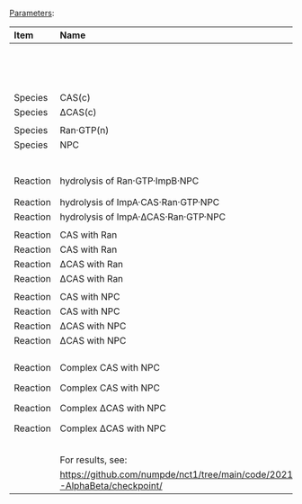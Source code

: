 [Parameters](https://docs.google.com/spreadsheets/d/1rr0lp6ByU1bENysPyk0qLXYwMEmwEN0BVQYw7H2Hp30):


| Item     | Name                                                                         | Parameter   | Units   | Comment                | Scenarios:   | Baseline1   | Baseline2   | dCAS_1   | dCAS_2   | CAS_dCAS_1             | CAS_dCAS_2             |
|:---------|:-----------------------------------------------------------------------------|:------------|:--------|:-----------------------|:-------------|:------------|:------------|:---------|:---------|:-----------------------|:-----------------------|
|          |                                                                              |             |         |                        | Description: |             |             |          |          | Mutant CAS, scenario 1 | Mutant CAS, scenario 1 |
|          |                                                                              |             |         |                        |              |             |             |          |          |                        |                        |
|          |                                                                              |             |         |                        |              |             |             |          |          |                        |                        |
|          |                                                                              |             |         | Initial values         |              |             |             |          |          |                        |                        |
| Species  | CAS(c)                                                                       | Value       | uM      |                        |              | 1           | 1           | 0        | 0        | 1                      | 1                      |
| Species  | ΔCAS(c)                                                                      | Value       | uM      |                        |              | 0           | 0           | 1        | 1        | 1                      | 1                      |
|          |                                                                              |             |         |                        |              |             |             |          |          |                        |                        |
| Species  | Ran·GTP(n)                                                                   | Value       | uM      |                        |              | 3           | 3           | 3        | 3        | 3                      | 3                      |
| Species  | NPC                                                                          | Value       | uM      |                        |              | 0.5         | 0.5         | 0.5      | 0.5      | 0.5                    | 0.5                    |
|          |                                                                              |             |         |                        |              |             |             |          |          |                        |                        |
|          |                                                                              |             |         |                        |              |             |             |          |          |                        |                        |
|          |                                                                              |             |         | Kinetic constants      |              |             |             |          |          |                        |                        |
| Reaction | hydrolysis of Ran·GTP·ImpB·NPC                                               | kf          | 1/s     |                        |              | 0.1         | 0.1         | 0.1      | 0.1      | 0.1                    | 0.1                    |
|          |                                                                              |             |         |                        |              |             |             |          |          |                        |                        |
|          |                                                                              |             |         |                        |              |             |             |          |          |                        |                        |
| Reaction | hydrolysis of ImpA·CAS·Ran·GTP·NPC                                           | kf          | 1/s     |                        |              | 0.1         | 0.1         | 0.1      | 0.1      | 0.1                    | 0.1                    |
| Reaction | hydrolysis of ImpA·ΔCAS·Ran·GTP·NPC                                          | kf          | 1/s     |                        |              | 0.1         | 0.1         | 0.1      | 0.1      | 0.1                    | 0.1                    |
|          |                                                                              |             |         |                        |              |             |             |          |          |                        |                        |
| Reaction | CAS with Ran                                                                 | kf          | 1/uM/s  |                        |              | 0.01        | 0.01        | 0.01     | 0.01     | 0.01                   | 0.01                   |
| Reaction | CAS with Ran                                                                 | kr          | 1/s     |                        |              | 0.015       | 0.015       | 0.015    | 0.015    | 0.015                  | 0.015                  |
| Reaction | ΔCAS with Ran                                                                | kf          | 1/uM/s  | (Unknown)              |              | 0.01        | 0.01        | 0.01     | 0.01     | 0.01                   | 0.01                   |
| Reaction | ΔCAS with Ran                                                                | kr          | 1/s     |                        |              | 0.015       | 0.015       | 0.015    | 0.015    | 0.015                  | 0.015                  |
|          |                                                                              |             |         |                        |              |             |             |          |          |                        |                        |
| Reaction | CAS with NPC                                                                 | kf          | 1/uM/s  |                        |              | 0.001       | 0.01        | 0.001    | 0.01     | 0.001                  | 0.01                   |
| Reaction | CAS with NPC                                                                 | kr          | 1/s     |                        |              | 0.0001      | 0.001       | 0.0001   | 0.001    | 0.0001                 | 0.001                  |
| Reaction | ΔCAS with NPC                                                                | kf          | 1/uM/s  |                        |              | 0.01        | 0.1         | 0.01     | 0.1      | 0.01                   | 0.1                    |
| Reaction | ΔCAS with NPC                                                                | kr          | 1/s     |                        |              | 0.001       | 0.01        | 0.001    | 0.01     | 0.001                  | 0.01                   |
|          |                                                                              |             |         |                        |              |             |             |          |          |                        |                        |
|          |                                                                              |             |         |                        |              |             |             |          |          |                        |                        |
| Reaction | Complex CAS with NPC                                                         | kf          | 1/uM/s  | i.e. ImpA·CAS·Ran·GTP  |              | 0.001       | 0.01        | 0.001    | 0.001    | 0.001                  | 0.001                  |
| Reaction | Complex CAS with NPC                                                         | kr          | 1/s     |                        |              | 0.00001     | 0.0001      | 0.00001  | 0.00001  | 0.00001                | 0.00001                |
| Reaction | Complex ΔCAS with NPC                                                        | kf          | 1/uM/s  | i.e. ImpA·ΔCAS·Ran·GTP |              | 0.001       | 0.01        | 0.001    | 0.001    | 0.001                  | 0.001                  |
| Reaction | Complex ΔCAS with NPC                                                        | kr          | 1/s     |                        |              | 0.00001     | 0.0001      | 0.00001  | 0.00001  | 0.00001                | 0.00001                |
|          |                                                                              |             |         |                        |              |             |             |          |          |                        |                        |
|          |                                                                              |             |         |                        |              |             |             |          |          |                        |                        |
|          |                                                                              |             |         |                        |              |             |             |          |          |                        |                        |
|          |                                                                              |             |         |                        |              |             |             |          |          |                        |                        |
|          |                                                                              |             |         |                        |              |             |             |          |          |                        |                        |
|          | For results, see:                                                            |             |         |                        |              |             |             |          |          |                        |                        |
|          | https://github.com/numpde/nct1/tree/main/code/20210413-AlphaBeta/checkpoint/ |             |         |                        |              |             |             |          |          |                        |                        |
